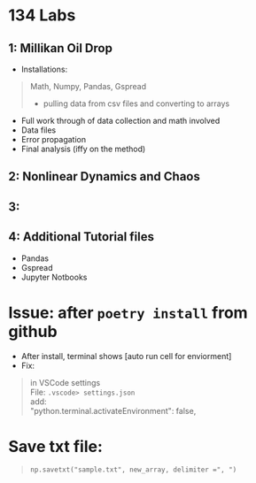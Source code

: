 # 134 Labs

## 1: Millikan Oil Drop 
- Installations: 
> Math, Numpy, Pandas, Gspread<br>
> - pulling data from csv files and converting to arrays 
* Full work through of data collection and math involved
* Data files 
* Error propagation 
* Final analysis (iffy on the method)
## 2: Nonlinear Dynamics and Chaos
## 3: 
## 4: Additional Tutorial files  
- Pandas 
- Gspread
- Jupyter Notbooks 

# Issue: after `poetry install` from github
- After install, terminal shows [auto run cell for enviorment] 
- Fix: 
> in VSCode settings<br>
File: `.vscode> settings.json`<br>
add:  
    "python.terminal.activateEnvironment": false,

# Save txt file: 
> `np.savetxt("sample.txt", new_array, delimiter =", ")`
